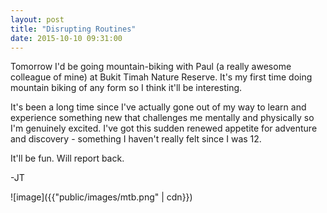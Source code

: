 ```yaml
---
layout: post
title: "Disrupting Routines"
date: 2015-10-10 09:31:00
---
```


Tomorrow I'd be going mountain-biking with Paul (a really awesome colleague of mine) at Bukit Timah Nature Reserve. It's my first time doing mountain biking of any form so I think it'll be interesting.

It's been a long time since I've actually gone out of my way to learn and experience something new that challenges me mentally and physically so I'm genuinely excited. I've got this sudden renewed appetite for adventure and discovery - something I haven't really felt since I was 12.

It'll be fun. Will report back.

-JT

![image]({{"public/images/mtb.png" | cdn}})
